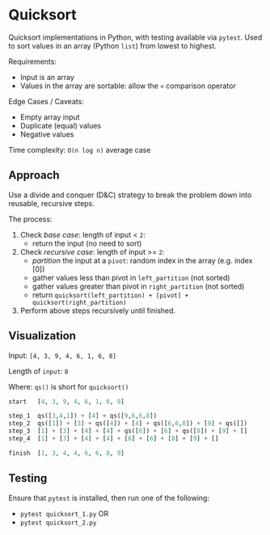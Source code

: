 # Quicksort

Quicksort implementations in Python, with testing available via `pytest`.  Used to sort values in an array (Python `list`) from lowest to highest.

Requirements:
- Input is an array
- Values in the array are sortable:  allow the `<` comparison operator

Edge Cases / Caveats:
- Empty array input
- Duplicate (equal) values
- Negative values

Time complexity: `O(n log n)` average case

## Approach

Use a divide and conquer (D&C) strategy to break the problem down into reusable, recursive steps.

The process:
1. Check *base case*: length of input < `2`:
    - return the input (no need to sort)
2. Check *recursive case*: length of input >= `2`:
    - *partition* the input at a `pivot`: random index in the array (e.g. index [0])
    - gather values less than pivot in `left_partition` (not sorted)
    - gather values greater than pivot in `right_partition` (not sorted)
    - return `quicksort(left_partition) + [pivot] + quicksort(right_partition)`
3. Perform above steps recursively until finished.

## Visualization

Input: `[4, 3, 9, 4, 6, 1, 6, 8]`

Length of `input`: `8`

Where: `qs()` is short for `quicksort()`

```python
start   [4, 3, 9, 4, 6, 1, 6, 8]

step_1  qs([3,4,1]) + [4] + qs([9,6,6,8])
step_2  qs([1]) + [3] + qs([4]) + [4] + qs([6,6,8]) + [9] + qs([])
step_3  [1] + [3] + [4] + [4] + qs([6]) + [6] + qs([8]) + [9] + []
step_4  [1] + [3] + [4] + [4] + [6] + [6] + [8] + [9] + []  

finish  [1, 3, 4, 4, 6, 6, 8, 9]
```

## Testing

Ensure that `pytest` is installed, then run one of the following:
- `pytest quicksort_1.py` OR
- `pytest quicksort_2.py`
